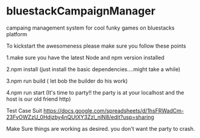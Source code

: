 # bluestackCampaignManager
campaing management system for cool funky games on bluestacks platform

To kickstart the awesomeness please make sure you follow these points

1.make sure you have the latest Node and npm version installed

2.npm install (just install the basic dependencies....might take a while)

3.npm run build ( let bob the builder do his work)

4.npm run start (It's time to party!! the party is at your localhost and the host is our old friend http)


Test Case Suit
https://docs.google.com/spreadsheets/d/1hsFRWadCm-23FvOWZzU_0Hdjzby4nQUtXY3Zzl_nlN8/edit?usp=sharing

Make Sure things are working as desired. you don't want the party to crash.



